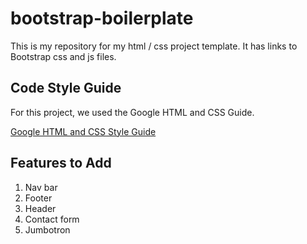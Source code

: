 # bootstrap-boilerplate

This is my repository for my html / css project template. It has links to Bootstrap css and js files.

## Code Style Guide

For this project, we used the Google HTML and CSS Guide.

[Google HTML and CSS Style Guide](https://google.github.io/styleguide/htmlcssguide.html)

## Features to Add 

1. Nav bar
2. Footer
3. Header
5. Contact form
6. Jumbotron
